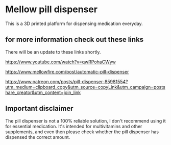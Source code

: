 
# Mellow pill dispenser
This is a 3D printed platform for dispensing medication everyday.

## for more information check out these links
There will be an update to these links shortly.

https://www.youtube.com/watch?v=qwRPohaCWyw

https://www.mellowfire.com/post/automatic-pill-dispenser

https://www.patreon.com/posts/pill-dispenser-85981554?utm_medium=clipboard_copy&utm_source=copyLink&utm_campaign=postshare_creator&utm_content=join_link
  
  

## Important disclaimer
The pill dispenser is not a 100% reliable solution, I don't recommend using it for essential medication.
It's intended for multivitamins and other supplements, and even then please check whether the pill dispenser has 
dispensed the correct amount.
